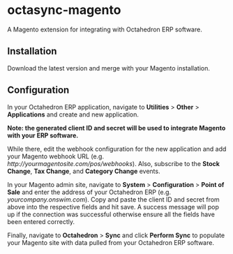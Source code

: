 # octasync-magento
A Magento extension for integrating with Octahedron ERP software.

## Installation
Download the latest version and merge with your Magento installation.

## Configuration
In your Octahedron ERP application, navigate to **Utilities** > **Other** > **Applications** and create and new application.

**Note: the generated client ID and secret will be used to integrate Magento with your ERP software.**

While there, edit the webhook configuration for the new application and add your Magento webhook URL (e.g. *http<nolink>://yourmagentosite.com/pos/webhooks*). Also, subscribe to the  **Stock Change**, **Tax Change**, and **Category Change** events.

In your Magento admin site, navigate to **System** > **Configuration** > **Point of Sale** and enter the address of your Octahedron ERP (e.g. *yourcompany.onswim.com*).  Copy and paste the client ID and secret from above into the respective fields and hit save.  A success message will pop up if the connection was successful otherwise ensure all the fields have been entered correctly.

Finally, navigate to **Octahedron** > **Sync** and click **Perform Sync** to populate your Magento site with data pulled from your Octahedron ERP software.
